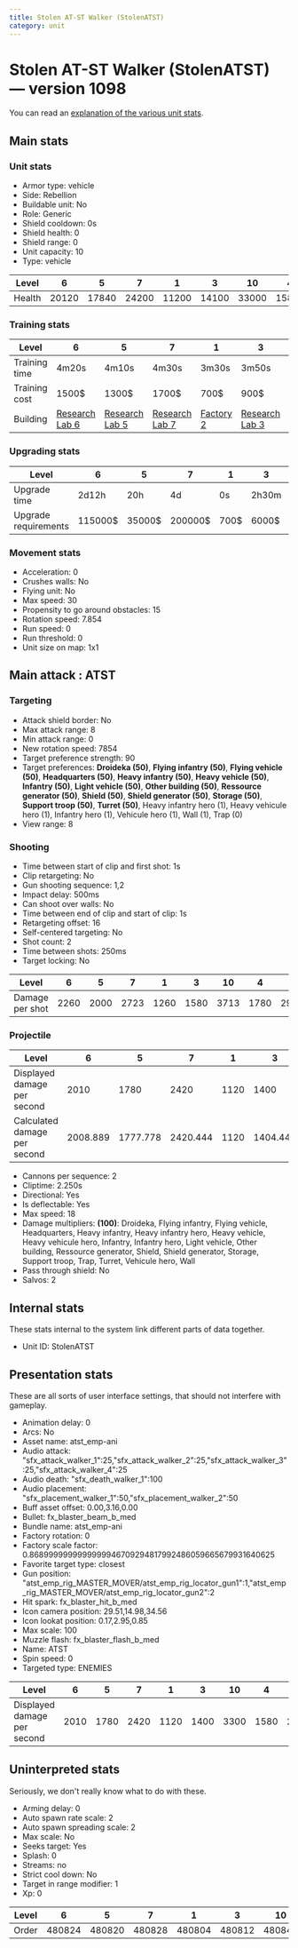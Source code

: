 ```yaml
---
title: Stolen AT-ST Walker (StolenATST)
category: unit
---
```


# Stolen AT-ST Walker (StolenATST) — version 1098

You can read an [explanation  of the various unit stats](unitexplained.md).

## Main stats

### Unit stats

  * Armor type: vehicle
  * Side: Rebellion
  * Buildable unit: No
  * Role: Generic
  * Shield cooldown: 0s
  * Shield health: 0
  * Shield range: 0
  * Unit capacity: 10
  * Type: vehicle

|Level |6    |5    |7    |1    |3    |10   |4    |8    |9    |2    |
|------|-----|-----|-----|-----|-----|-----|-----|-----|-----|-----|
|Health|20120|17840|24200|11200|14100|33000|15850|26400|28600|12560|


### Training stats

|Level        |6                                     |5                                     |7                                     |1                             |3                                     |10                                     |4                                     |8                                     |9                                     |2                                     |
|-------------|--------------------------------------|--------------------------------------|--------------------------------------|------------------------------|--------------------------------------|---------------------------------------|--------------------------------------|--------------------------------------|--------------------------------------|--------------------------------------|
|Training time|4m20s                                 |4m10s                                 |4m30s                                 |3m30s                         |3m50s                                 |5m                                     |4m                                    |4m40s                                 |4m50s                                 |3m40s                                 |
|Training cost|1500$                                 |1300$                                 |1700$                                 |700$                          |900$                                  |2300$                                  |1100$                                 |2000$                                 |2100$                                 |800$                                  |
|Building     |[Research Lab 6](rebelOffenseLab.html)|[Research Lab 5](rebelOffenseLab.html)|[Research Lab 7](rebelOffenseLab.html)|[Factory 2](rebelFactory.html)|[Research Lab 3](rebelOffenseLab.html)|[Research Lab 10](rebelOffenseLab.html)|[Research Lab 4](rebelOffenseLab.html)|[Research Lab 8](rebelOffenseLab.html)|[Research Lab 9](rebelOffenseLab.html)|[Research Lab 2](rebelOffenseLab.html)|


### Upgrading stats

|Level               |6      |5     |7      |1   |3    |10      |4     |8      |9       |2    |
|--------------------|-------|------|-------|----|-----|--------|------|-------|--------|-----|
|Upgrade time        |2d12h  |20h   |4d     |0s  |2h30m|1w5d    |7h    |6d     |1w1d    |1h   |
|Upgrade requirements|115000$|35000$|200000$|700$|6000$|2250000$|15000$|385000$|1250000$|3000$|


### Movement stats

  * Acceleration: 0
  * Crushes walls: No
  * Flying unit: No
  * Max speed: 30
  * Propensity to go around obstacles: 15
  * Rotation speed: 7.854
  * Run speed: 0
  * Run threshold: 0
  * Unit size on map: 1x1

## Main attack : ATST

### Targeting

  * Attack shield border: No
  * Max attack range: 8
  * Min attack range: 0
  * New rotation speed: 7854
  * Target preference strength: 90
  * Target preferences: **Droideka (50)**, **Flying infantry (50)**, **Flying vehicle (50)**, **Headquarters (50)**, **Heavy infantry (50)**, **Heavy vehicle (50)**, **Infantry (50)**, **Light vehicle (50)**, **Other building (50)**, **Ressource generator (50)**, **Shield (50)**, **Shield generator (50)**, **Storage (50)**, **Support troop (50)**, **Turret (50)**, Heavy infantry hero (1), Heavy vehicule hero (1), Infantry hero (1), Vehicule hero (1), Wall (1), Trap (0)
  * View range: 8

### Shooting

  * Time between start of clip and first shot: 1s
  * Clip retargeting: No
  * Gun shooting sequence: 1,2
  * Impact delay: 500ms
  * Can shoot over walls: No
  * Time between end of clip and start of clip: 1s
  * Retargeting offset: 16
  * Self-centered targeting: No
  * Shot count: 2
  * Time between shots: 250ms
  * Target locking: No

|Level          |6   |5   |7   |1   |3   |10  |4   |8   |9   |2   |
|---------------|----|----|----|----|----|----|----|----|----|----|
|Damage per shot|2260|2000|2723|1260|1580|3713|1780|2970|3218|1410|


### Projectile

|Level                       |6       |5       |7       |1   |3       |10      |4       |8   |9       |2       |
|----------------------------|--------|--------|--------|----|--------|--------|--------|----|--------|--------|
|Displayed damage per second |2010    |1780    |2420    |1120|1400    |3300    |1580    |2640|2860    |1250    |
|Calculated damage per second|2008.889|1777.778|2420.444|1120|1404.444|3300.444|1582.222|2640|2860.444|1253.333|


  * Cannons per sequence: 2
  * Cliptime: 2.250s
  * Directional: Yes
  * Is deflectable: Yes
  * Max speed: 18
  * Damage multipliers: **(100)**: Droideka, Flying infantry, Flying vehicle, Headquarters, Heavy infantry, Heavy infantry hero, Heavy vehicle, Heavy vehicule hero, Infantry, Infantry hero, Light vehicle, Other building, Ressource generator, Shield, Shield generator, Storage, Support troop, Trap, Turret, Vehicule hero, Wall
  * Pass through shield: No
  * Salvos: 2

## Internal stats

These stats internal to the system link different parts of data together.

  * Unit ID: StolenATST

## Presentation stats

These are all sorts of user interface settings, that should not interfere with gameplay.

  * Animation delay: 0
  * Arcs: No
  * Asset name: atst_emp-ani
  * Audio attack: "sfx_attack_walker_1":25,"sfx_attack_walker_2":25,"sfx_attack_walker_3":25,"sfx_attack_walker_4":25
  * Audio death: "sfx_death_walker_1":100
  * Audio placement: "sfx_placement_walker_1":50,"sfx_placement_walker_2":50
  * Buff asset offset: 0.00,3.16,0.00
  * Bullet: fx_blaster_beam_b_med
  * Bundle name: atst_emp-ani
  * Factory rotation: 0
  * Factory scale factor: 0.8689999999999999946709294817992486059665679931640625
  * Favorite target type: closest
  * Gun position: "atst_emp_rig_MASTER_MOVER/atst_emp_rig_locator_gun1":1,"atst_emp_rig_MASTER_MOVER/atst_emp_rig_locator_gun2":2
  * Hit spark: fx_blaster_hit_b_med
  * Icon camera position: 29.51,14.98,34.56
  * Icon lookat position: 0.17,2.95,0.85
  * Max scale: 100
  * Muzzle flash: fx_blaster_flash_b_med
  * Name: ATST
  * Spin speed: 0
  * Targeted type: ENEMIES

|Level                      |6   |5   |7   |1   |3   |10  |4   |8   |9   |2   |
|---------------------------|----|----|----|----|----|----|----|----|----|----|
|Displayed damage per second|2010|1780|2420|1120|1400|3300|1580|2640|2860|1250|


## Uninterpreted stats

Seriously, we don't really know what to do with these.

  * Arming delay: 0
  * Auto spawn rate scale: 2
  * Auto spawn spreading scale: 2
  * Max scale: No
  * Seeks target: Yes
  * Splash: 0
  * Streams: no
  * Strict cool down: No
  * Target in range modifier: 1
  * Xp: 0

|Level|6     |5     |7     |1     |3     |10    |4     |8     |9     |2     |
|-----|------|------|------|------|------|------|------|------|------|------|
|Order|480824|480820|480828|480804|480812|480840|480816|480832|480836|480808|


